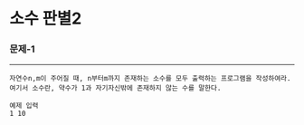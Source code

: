 # 소수 판별2

### 문제-1
-------------------------------------------------------------------------------
```
자연수n,m이 주어질 때, n부터m까지 존재하는 소수를 모두 출력하는 프로그램을 작성하여라. 
여기서 소수란, 약수가 1과 자기자신밖에 존재하지 않는 수를 말한다.

예제 입력
1 10
```
